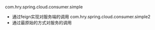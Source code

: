 
com.hry.spring.cloud.consumer.simple
- 通过feign实现对服务端的调用
com.hry.spring.cloud.consumer.simple2
- 通过最原始的方式对服务的调用